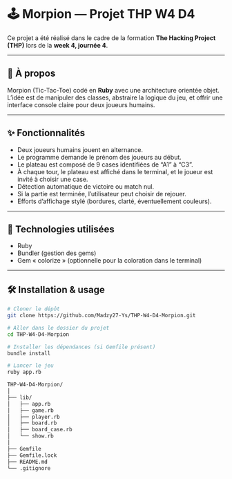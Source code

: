 # 🕹️ Morpion — Projet THP W4 D4

Ce projet a été réalisé dans le cadre de la formation **The Hacking Project (THP)** lors de la **week 4, journée 4**.

---

## :dart: À propos

Morpion (Tic-Tac-Toe) codé en **Ruby** avec une architecture orientée objet.  
L’idée est de manipuler des classes, abstraire la logique du jeu, et offrir une interface console claire pour deux joueurs humains.

---

## :sparkles: Fonctionnalités

- Deux joueurs humains jouent en alternance.  
- Le programme demande le prénom des joueurs au début.  
- Le plateau est composé de 9 cases identifiées de “A1” à “C3”.  
- À chaque tour, le plateau est affiché dans le terminal, et le joueur est invité à choisir une case.  
- Détection automatique de victoire ou match nul.  
- Si la partie est terminée, l’utilisateur peut choisir de rejouer.  
- Efforts d’affichage stylé (bordures, clarté, éventuellement couleurs).

---

## :rocket: Technologies utilisées

- Ruby  
- Bundler (gestion des gems)  
- Gem « colorize » (optionnelle pour la coloration dans le terminal)

---

## 🛠️ Installation & usage

```bash
# Cloner le dépôt
git clone https://github.com/Madzy27-Ys/THP-W4-D4-Morpion.git

# Aller dans le dossier du projet
cd THP-W4-D4-Morpion

# Installer les dépendances (si Gemfile présent)
bundle install

# Lancer le jeu
ruby app.rb

THP-W4-D4-Morpion/
│
├── lib/
│   ├── app.rb
│   ├── game.rb
│   ├── player.rb
│   ├── board.rb
│   ├── board_case.rb
│   └── show.rb
│
├── Gemfile
├── Gemfile.lock
├── README.md
└── .gitignore
